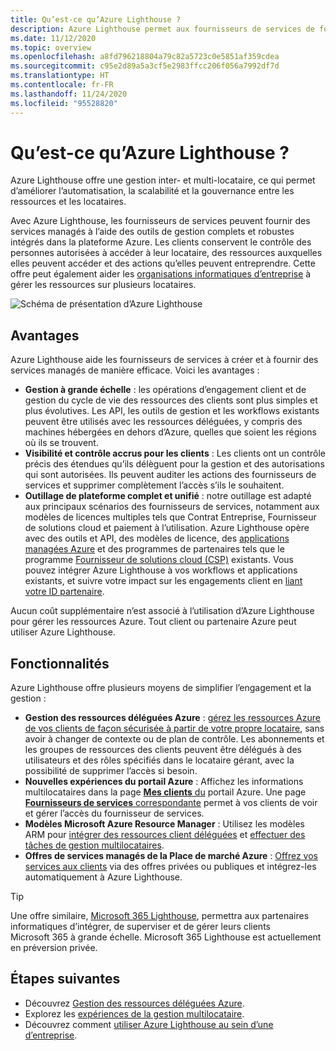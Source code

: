 ```yaml
---
title: Qu’est-ce qu’Azure Lighthouse ?
description: Azure Lighthouse permet aux fournisseurs de services de fournir des services managés à leurs clients avec une automatisation et une efficacité accrues à grande échelle.
ms.date: 11/12/2020
ms.topic: overview
ms.openlocfilehash: a8fd796218804a79c82a5723c0e5851af359cdea
ms.sourcegitcommit: c95e2d89a5a3cf5e2983ffcc206f056a7992df7d
ms.translationtype: HT
ms.contentlocale: fr-FR
ms.lasthandoff: 11/24/2020
ms.locfileid: "95528820"
---
```

# <a name="what-is-azure-lighthouse"></a>Qu’est-ce qu’Azure Lighthouse ?

Azure Lighthouse offre une gestion inter- et multi-locataire, ce qui permet d’améliorer l’automatisation, la scalabilité et la gouvernance entre les ressources et les locataires.

Avec Azure Lighthouse, les fournisseurs de services peuvent fournir des services managés à l’aide des outils de gestion complets et robustes intégrés dans la plateforme Azure. Les clients conservent le contrôle des personnes autorisées à accéder à leur locataire, des ressources auxquelles elles peuvent accéder et des actions qu’elles peuvent entreprendre. Cette offre peut également aider les [organisations informatiques d’entreprise](concepts/enterprise.md) à gérer les ressources sur plusieurs locataires.

![Schéma de présentation d’Azure Lighthouse](media/azure-lighthouse-overview.jpg)

## <a name="benefits"></a>Avantages

Azure Lighthouse aide les fournisseurs de services à créer et à fournir des services managés de manière efficace. Voici les avantages :

- **Gestion à grande échelle** : les opérations d’engagement client et de gestion du cycle de vie des ressources des clients sont plus simples et plus évolutives. Les API, les outils de gestion et les workflows existants peuvent être utilisés avec les ressources déléguées, y compris des machines hébergées en dehors d’Azure, quelles que soient les régions où ils se trouvent.
- **Visibilité et contrôle accrus pour les clients** : Les clients ont un contrôle précis des étendues qu’ils délèguent pour la gestion et des autorisations qui sont autorisées. Ils peuvent auditer les actions des fournisseurs de services et supprimer complètement l’accès s’ils le souhaitent.
- **Outillage de plateforme complet et unifié** : notre outillage est adapté aux principaux scénarios des fournisseurs de services, notamment aux modèles de licences multiples tels que Contrat Entreprise, Fournisseur de solutions cloud et paiement à l’utilisation. Azure Lighthouse opère avec des outils et API, des modèles de licence, des [applications managées Azure](concepts/managed-applications.md) et des programmes de partenaires tels que le programme [Fournisseur de solutions cloud (CSP)](/partner-center/csp-overview) existants. Vous pouvez intégrer Azure Lighthouse à vos workflows et applications existants, et suivre votre impact sur les engagements client en [liant votre ID partenaire](./how-to/partner-earned-credit.md).

Aucun coût supplémentaire n’est associé à l’utilisation d’Azure Lighthouse pour gérer les ressources Azure. Tout client ou partenaire Azure peut utiliser Azure Lighthouse.

## <a name="capabilities"></a>Fonctionnalités

Azure Lighthouse offre plusieurs moyens de simplifier l’engagement et la gestion :

- **Gestion des ressources déléguées Azure** : [gérez les ressources Azure de vos clients de façon sécurisée à partir de votre propre locataire](concepts/azure-delegated-resource-management.md), sans avoir à changer de contexte ou de plan de contrôle. Les abonnements et les groupes de ressources des clients peuvent être délégués à des utilisateurs et des rôles spécifiés dans le locataire gérant, avec la possibilité de supprimer l’accès si besoin.
- **Nouvelles expériences du portail Azure** : Affichez les informations multilocataires dans la page [**Mes clients** du](how-to/view-manage-customers.md) portail Azure. Une page [**Fournisseurs de services** correspondante](how-to/view-manage-service-providers.md) permet à vos clients de voir et gérer l’accès du fournisseur de services.
- **Modèles Microsoft Azure Resource Manager** : Utilisez les modèles ARM pour [intégrer des ressources client déléguées](how-to/onboard-customer.md) et [effectuer des tâches de gestion multilocataires](samples/index.md).
- **Offres de services managés de la Place de marché Azure** : [Offrez vos services aux clients](concepts/managed-services-offers.md) via des offres privées ou publiques et intégrez-les automatiquement à Azure Lighthouse.

> [!TIP]
> Une offre similaire, [Microsoft 365 Lighthouse](https://techcommunity.microsoft.com/t5/small-and-medium-business-blog/announcing-microsoft-365-lighthouse-for-managed-service/ba-p/1698181), permettra aux partenaires informatiques d’intégrer, de superviser et de gérer leurs clients Microsoft 365 à grande échelle. Microsoft 365 Lighthouse est actuellement en préversion privée.

## <a name="next-steps"></a>Étapes suivantes

- Découvrez [Gestion des ressources déléguées Azure](concepts/azure-delegated-resource-management.md).
- Explorez les [expériences de la gestion multilocataire](concepts/cross-tenant-management-experience.md).
- Découvrez comment [utiliser Azure Lighthouse au sein d’une d’entreprise](concepts/enterprise.md).

